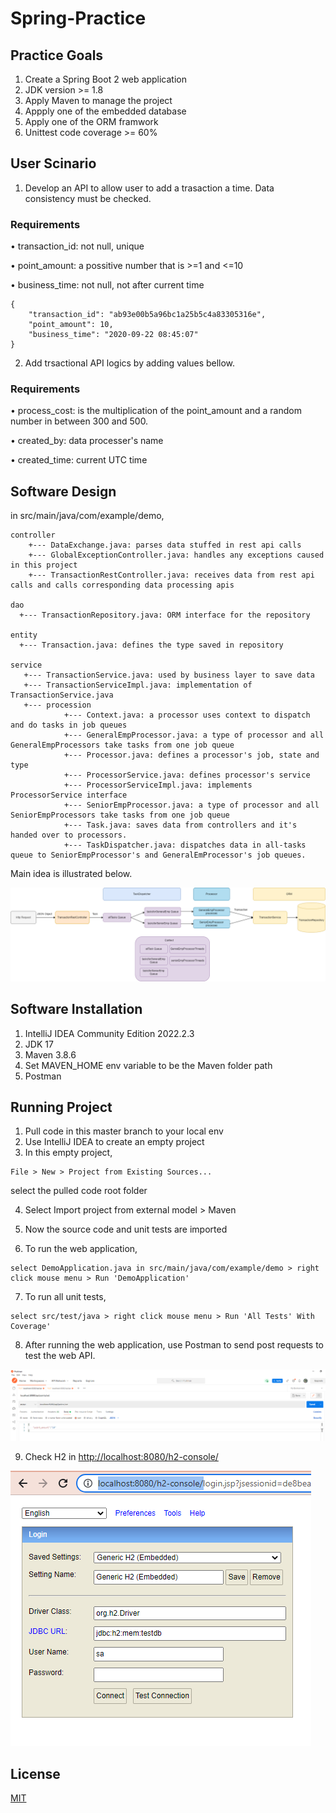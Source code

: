 # Spring-Practice
## Practice Goals
1. Create a Spring Boot 2 web application
2. JDK version >= 1.8
3. Apply Maven to manage the project
4. Appply one of the embedded database
5. Apply one of the ORM framwork
6. Unittest code coverage >= 60%


## User Scinario
1. Develop an API to allow user to add a trasaction a time. Data consistency must be checked.

### Requirements
•	transaction_id: not null, unique

•	point_amount: a possitive number that is >=1 and <=10

•	business_time: not null, not after current time


```
{
    "transaction_id": "ab93e00b5a96bc1a25b5c4a83305316e",
    "point_amount": 10,
    "business_time": "2020-09-22 08:45:07"
}
```
2. Add trsactional API logics by adding values bellow.
### Requirements
•	process_cost: is the multiplication of the point_amount and a random number in between 300 and 500.

•	created_by: data processer's name

•	created_time: current UTC time


## Software Design
in src/main/java/com/example/demo,

```
controller
    +--- DataExchange.java: parses data stuffed in rest api calls
    +--- GlobalExceptionController.java: handles any exceptions caused in this project
    +--- TransactionRestController.java: receives data from rest api calls and calls corresponding data processing apis

dao
  +--- TransactionRepository.java: ORM interface for the repository

entity
  +--- Transaction.java: defines the type saved in repository
 
service
   +--- TransactionService.java: used by business layer to save data 
   +--- TransactionServiceImpl.java: implementation of TransactionService.java
   +--- procession
            +--- Context.java: a processor uses context to dispatch and do tasks in job queues
            +--- GeneralEmpProcessor.java: a type of processor and all GeneralEmpProcessors take tasks from one job queue
            +--- Processor.java: defines a processor's job, state and type
            +--- ProcessorService.java: defines processor's service
            +--- ProcessorServiceImpl.java: implements ProcessorService interface
            +--- SeniorEmpProcessor.java: a type of processor and all SeniorEmpProcessors take tasks from one job queue
            +--- Task.java: saves data from controllers and it's handed over to processors.
            +--- TaskDispatcher.java: dispatches data in all-tasks queue to SeniorEmpProcessor's and GeneralEmProcessor's job queues.
```
Main idea is illustrated below.

![image](https://github.com/jadecubes/Spring-Practice/blob/main/design.png)


## Software Installation
1. IntelliJ IDEA Community Edition 2022.2.3
2. JDK 17
3. Maven 3.8.6
4. Set MAVEN_HOME env variable to be the Maven folder path
5. Postman

## Running Project
1. Pull code in this master branch to your local env
2. Use IntelliJ IDEA to create an empty project
3. In this empty project, 
```
File > New > Project from Existing Sources...
```
select the pulled code root folder 

4. Select Import project from external model > Maven 

5. Now the source code and unit tests are imported

6. To run the web application, 
```
select DemoApplication.java in src/main/java/com/example/demo > right click mouse menu > Run 'DemoApplication'
```
7. To run all unit tests,
```
select src/test/java > right click mouse menu > Run 'All Tests' With Coverage'
```
8. After running the web application, use Postman to send post requests to test the web API.

![image](https://github.com/jadecubes/Spring-Practice/blob/main/postman.png)

9. Check H2 in [http://localhost:8080/h2-console/](http://localhost:8080/h2-console/)

![image](https://github.com/jadecubes/Spring-Practice/blob/main/h2.png)

## License
[MIT](https://choosealicense.com/licenses/mit/)
